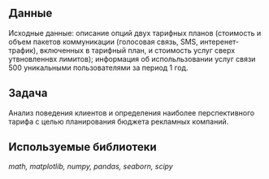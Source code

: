## Данные

Исходные данные: описание опций двух тарифных планов (стоимость и объем пакетов коммуникации (голосовая связь, SMS, интеренет-трафик), включенных в тарифный план, и стоимость услуг сверх утвновленнвх лимитов); информация об испольльзовании услуг связи 500 уникальными пользователями за период 1 год.

## Задача

Анализ поведения клиентов и определения наиболее перспективного тарифа с целью планирования бюджета рекламных компаний.

## Используемые библиотеки

*math, matplotlib, numpy, pandas, seaborn, scipy*
